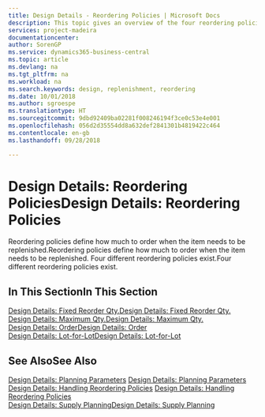 ```yaml
---
title: Design Details - Reordering Policies | Microsoft Docs
description: This topic gives an overview of the four reordering policies that are available for replenishment.
services: project-madeira
documentationcenter: 
author: SorenGP
ms.service: dynamics365-business-central
ms.topic: article
ms.devlang: na
ms.tgt_pltfrm: na
ms.workload: na
ms.search.keywords: design, replenishment, reordering
ms.date: 10/01/2018
ms.author: sgroespe
ms.translationtype: HT
ms.sourcegitcommit: 9dbd92409ba02281f008246194f3ce0c53e4e001
ms.openlocfilehash: 056d2d35554dd8a632def2841301b4819422c464
ms.contentlocale: en-gb
ms.lasthandoff: 09/28/2018

---
```

# <a name="design-details-reordering-policies"></a><span data-ttu-id="72619-103">Design Details: Reordering Policies</span><span class="sxs-lookup"><span data-stu-id="72619-103">Design Details: Reordering Policies</span></span>
<span data-ttu-id="72619-104">Reordering policies define how much to order when the item needs to be replenished.</span><span class="sxs-lookup"><span data-stu-id="72619-104">Reordering policies define how much to order when the item needs to be replenished.</span></span> <span data-ttu-id="72619-105">Four different reordering policies exist.</span><span class="sxs-lookup"><span data-stu-id="72619-105">Four different reordering policies exist.</span></span>  

## <a name="in-this-section"></a><span data-ttu-id="72619-106">In This Section</span><span class="sxs-lookup"><span data-stu-id="72619-106">In This Section</span></span>  
[<span data-ttu-id="72619-107">Design Details: Fixed Reorder Qty.</span><span class="sxs-lookup"><span data-stu-id="72619-107">Design Details: Fixed Reorder Qty.</span></span>](design-details-fixed-reorder-qty.md)  
[<span data-ttu-id="72619-108">Design Details: Maximum Qty.</span><span class="sxs-lookup"><span data-stu-id="72619-108">Design Details: Maximum Qty.</span></span>](design-details-maximum-qty.md)  
[<span data-ttu-id="72619-109">Design Details: Order</span><span class="sxs-lookup"><span data-stu-id="72619-109">Design Details: Order</span></span>](design-details-order.md)  
[<span data-ttu-id="72619-110">Design Details: Lot-for-Lot</span><span class="sxs-lookup"><span data-stu-id="72619-110">Design Details: Lot-for-Lot</span></span>](design-details-lot-for-lot.md)  

## <a name="see-also"></a><span data-ttu-id="72619-111">See Also</span><span class="sxs-lookup"><span data-stu-id="72619-111">See Also</span></span>  
<span data-ttu-id="72619-112">[Design Details: Planning Parameters](design-details-planning-parameters.md) </span><span class="sxs-lookup"><span data-stu-id="72619-112">[Design Details: Planning Parameters](design-details-planning-parameters.md) </span></span>  
<span data-ttu-id="72619-113">[Design Details: Handling Reordering Policies](design-details-handling-reordering-policies.md) </span><span class="sxs-lookup"><span data-stu-id="72619-113">[Design Details: Handling Reordering Policies](design-details-handling-reordering-policies.md) </span></span>  
[<span data-ttu-id="72619-114">Design Details: Supply Planning</span><span class="sxs-lookup"><span data-stu-id="72619-114">Design Details: Supply Planning</span></span>](design-details-supply-planning.md)


